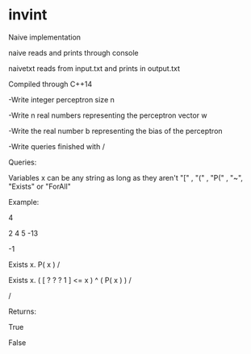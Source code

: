 # invint

Naive implementation


naive reads and prints through console

naivetxt reads from input.txt and prints in output.txt

Compiled through C++14


-Write integer perceptron size n

-Write n real numbers representing the perceptron vector w

-Write the real number b representing the bias of the perceptron

-Write queries finished with /


Queries:

Variables x can be any string as long as they aren't "[" , "(" , "P(" , "~", "Exists" or "ForAll"




Example:

4

2 4 5 -13

-1

Exists x. P( x ) /

Exists x. ( [ ? ? ? 1 ] <= x ) ^ ( P( x ) ) /

/



Returns:

True

False
